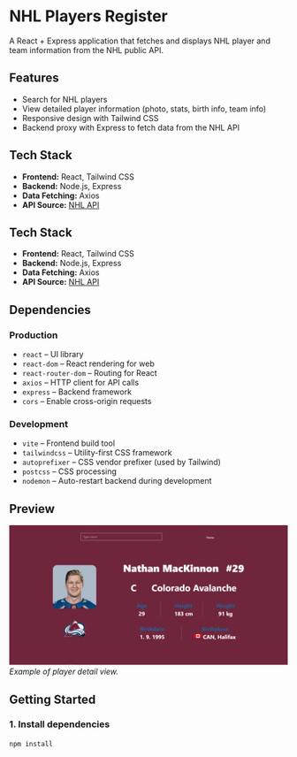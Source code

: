 # NHL Players Register

A React + Express application that fetches and displays NHL player and team information from the NHL public API.

## Features
- Search for NHL players
- View detailed player information (photo, stats, birth info, team info)
- Responsive design with Tailwind CSS
- Backend proxy with Express to fetch data from the NHL API

## Tech Stack
- **Frontend:** React, Tailwind CSS
- **Backend:** Node.js, Express
- **Data Fetching:** Axios
- **API Source:** [NHL API](https://api-web.nhle.com)

## Tech Stack
- **Frontend:** React, Tailwind CSS
- **Backend:** Node.js, Express
- **Data Fetching:** Axios
- **API Source:** [NHL API](https://api-web.nhle.com)

## Dependencies
### Production
- `react` – UI library
- `react-dom` – React rendering for web
- `react-router-dom` – Routing for React
- `axios` – HTTP client for API calls
- `express` – Backend framework
- `cors` – Enable cross-origin requests

### Development
- `vite` – Frontend build tool
- `tailwindcss` – Utility-first CSS framework
- `autoprefixer` – CSS vendor prefixer (used by Tailwind)
- `postcss` – CSS processing
- `nodemon` – Auto-restart backend during development


## Preview
![App Screenshot](./preview.png)
*Example of player detail view.*


## Getting Started

### 1. Install dependencies
```bash
npm install

